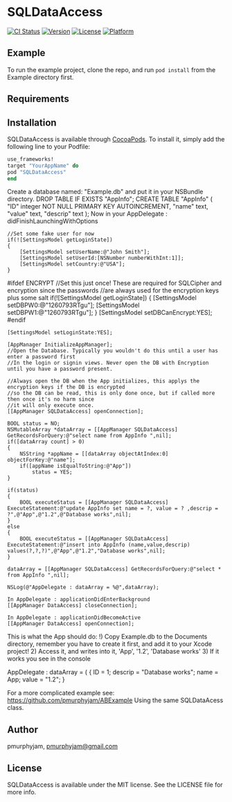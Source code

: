 # SQLDataAccess

[![CI Status](http://img.shields.io/travis/pmurphyjam/SQLDataAccess.svg?style=flat)](https://travis-ci.org/pmurphyjam/SQLDataAccess)
[![Version](https://img.shields.io/cocoapods/v/SQLDataAccess.svg?style=flat)](http://cocoapods.org/pods/SQLDataAccess)
[![License](https://img.shields.io/cocoapods/l/SQLDataAccess.svg?style=flat)](http://cocoapods.org/pods/SQLDataAccess)
[![Platform](https://img.shields.io/cocoapods/p/SQLDataAccess.svg?style=flat)](http://cocoapods.org/pods/SQLDataAccess)

## Example

To run the example project, clone the repo, and run `pod install` from the Example directory first.

## Requirements

## Installation

SQLDataAccess is available through [CocoaPods](http://cocoapods.org). To install
it, simply add the following line to your Podfile:

```ruby
use_frameworks!
target "YourAppName" do
pod "SQLDataAccess"
end
```
Create a database named: "Example.db" and put it in your NSBundle directory.
DROP TABLE IF EXISTS "AppInfo";
CREATE TABLE "AppInfo" (
	 "ID" integer NOT NULL PRIMARY KEY AUTOINCREMENT,
	 "name" text,
	 "value" text,
	 "descrip" text
);
Now in your AppDelegate : didFinishLaunchingWithOptions 

    //Set some fake user for now
    if(![SettingsModel getLoginState])
    {
        [SettingsModel setUserName:@"John Smith"];
        [SettingsModel setUserId:[NSNumber numberWithInt:1]];
        [SettingsModel setCountry:@"USA"];
    }
#ifdef ENCRYPT
    //Set this just once! These are required for SQLCipher and encryption since the passwords
    //are always used for the encryption keys plus some salt
    if(![SettingsModel getLoginState])
    {
        [SettingsModel setDBPW0:@"1260793RTgu"];
        [SettingsModel setDBPW1:@"1260793RTgu"];
    }
    [SettingsModel setDBCanEncrypt:YES];
#endif
    
    [SettingsModel setLoginState:YES];
    
    [AppManager InitializeAppManager];
    //Open the Database. Typically you wouldn't do this until a user has enter a password first
    //In the login or signin views. Never open the DB with Encryption until you have a password present.
    
    //Always open the DB when the App initializes, this applys the encryption keys if the DB is encrypted
    //so the DB can be read, this is only done once, but if called more then once it's no harm since
    //it will only execute once.
    [[AppManager SQLDataAccess] openConnection];
    
    BOOL status = NO;
    NSMutableArray *dataArray = [[AppManager SQLDataAccess] GetRecordsForQuery:@"select name from AppInfo ",nil];
    if([dataArray count] > 0)
    {
        NSString *appName = [[dataArray objectAtIndex:0] objectForKey:@"name"];
        if([appName isEqualToString:@"App"])
            status = YES;
    }
    
    if(status)
    {
        BOOL executeStatus = [[AppManager SQLDataAccess] ExecuteStatement:@"update AppInfo set name = ?, value = ? ,descrip = ?",@"App",@"1.2",@"Database works",nil];
    }
    else
    {
        BOOL executeStatus = [[AppManager SQLDataAccess] ExecuteStatement:@"insert into AppInfo (name,value,descrip) values(?,?,?)",@"App",@"1.2","Database works",nil];
    }
    
    dataArray = [[AppManager SQLDataAccess] GetRecordsForQuery:@"select * from AppInfo ",nil];
    
    NSLog(@"AppDelegate : dataArray = %@",dataArray);
    
    In AppDelegate : applicationDidEnterBackground
    [[AppManager DataAccess] closeConnection];
        
    In AppDelegate : applicationDidBecomeActive
    [[AppManager DataAccess] openConnection];

This is what the App should do:
!) Copy Example.db to the Documents directory, remember you have to create it first, and add it to your Xcode project!
2) Access it, and writes into it, 'App', '1.2', 'Database works'
3) If it works you see in the console

AppDelegate : dataArray = (
        {
        ID = 1;
        descrip = "Database works";
        name = App;
        value = "1.2";
    }
    
For a more complicated example see:
https://github.com/pmurphyjam/ABExample
Using the same SQLDataAcess class.

## Author

pmurphyjam, pmurphyjam@gmail.com

## License

SQLDataAccess is available under the MIT license. See the LICENSE file for more info.
